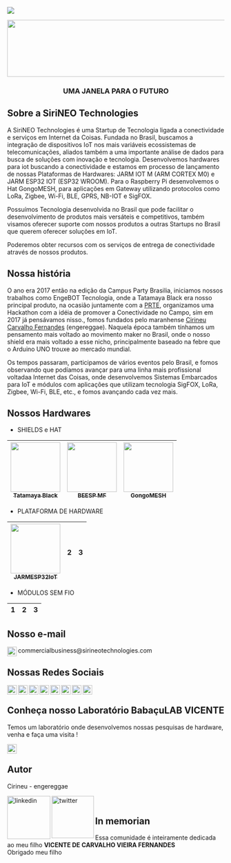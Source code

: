 ![](https://komarev.com/ghpvc/?username=sirineo-technologies&color=green)

<p align="center">
<img width="702" height="132" src="http://sirineotechnologies.com/wp-content/uploads/2022/03/LOGO-Simples-Colorida-Com-Contorno.png">
</p align="center">
<p align="center"><b><H3 align="center">UMA JANELA PARA O FUTURO</H3></b></p align="center">
  
## Sobre a SiriNEO Technologies

A SiriNEO Technologies é uma Startup de Tecnologia ligada a conectividade e serviços em Internet da  Coisas. Fundada no Brasil, buscamos a integração de dispositivos IoT nos mais variáveis ecossistemas de telecomunicações, aliados também a uma importante análise de dados para busca de soluções com inovação e tecnologia.
Desenvolvemos hardwares para iot buscando a conectividade e estamos em processo de lançamento de nossas Plataformas de Hardwares: JARM IOT M (ARM CORTEX M0) e JARM ESP32 IOT (ESP32 WROOM). Para o Raspberry Pi desenvolvemos o Hat GongoMESH, para aplicações em Gateway utilizando protocolos como LoRa, Zigbee, Wi-Fi, BLE, GPRS, NB-IOT e SigFOX.

Possuímos Tecnologia desenvolvida no Brasil que pode facilitar o desenvolvimento de produtos mais versáteis e competitivos, também visamos oferecer suporte com nossos produtos a outras Startups no Brasil que querem oferecer soluções em IoT.

Poderemos obter recursos com os serviços de entrega de conectividade através de nossos produtos.
<br>

## Nossa história

O ano era 2017 então na edição da Campus Party Brasilia, iniciamos nossos trabalhos como EngeBOT Tecnologia, onde a Tatamaya Black era nosso principal produto, na ocasião juntamente com a [PRTE](https://prte.com.br/), organizamos uma Hackathon com a idéia de promover a Conectividade no Campo, sim em 2017 já pensávamos nisso., fomos fundados pelo maranhense [Cirineu Carvalho Fernandes](https://www.linkedin.com/in/cirineu-carvalho-fernandes-20490a37/) (engereggae). Naquela época também tínhamos um pensamento mais voltado ao movimento maker no Brasil, onde o nosso shield era mais voltado a esse nicho, principalmente baseado na febre que o Arduino UNO trouxe ao mercado mundial.

Os tempos passaram, participamos de vários eventos pelo Brasil, e fomos observando que podíamos avançar para uma linha mais profissional voltadaa Internet das Coisas, onde desenvolvemos Sistemas Embarcados para IoT e módulos com aplicações que utilizam tecnologia SigFOX, LoRa, Zigbee, Wi-Fi, BLE, etc., e fomos avançando cada vez mais.

## Nossos Hardwares

* SHIELDS e HAT

|  [<img src="http://sirineotechnologies.com/wp-content/uploads/2021/05/tblack2021-iso.png" width=115 > <br> <sub> Tatamaya Black </sub>](https://github.com/sirineo-technologies/Tatamaya-Black)   |  [<img src="http://sirineotechnologies.com/wp-content/uploads/2021/05/beespmfd.png" width=115 > <br> <sub> BEESP MF </sub>](https://github.com/sirineo-technologies/Tatamaya-Black)  |   [<img src="http://sirineotechnologies.com/wp-content/uploads/2022/03/07-menor2-scaled.jpg" width=115> <br> <sub> GongoMESH </sub>](https://github.com/sirineo-technologies/Tatamaya-Black)    |
|     :---:    |     :---:      |     :---:     | 

* PLATAFORMA DE HARDWARE

|  [<img src="http://sirineotechnologies.com/wp-content/uploads/2021/05/JARM-ESP32-ISO.jpg" width=115 > <br> <sub> JARMESP32IoT </sub>](https://github.com/sirineo-technologies/Tatamaya-Black) | 2 | 3 |  
| :---: | :---: | :---: | 

* MÓDULOS SEM FIO

| 1 | 2 | 3 |  
| :---: | :---: | :---: |


## Nosso e-mail

<a target="_blank" href="mailto:sirineotechnologies.adm@gmail.com">
  <img align="left" alt="Gmail" width="22px" src="https://cdn.jsdelivr.net/npm/simple-icons@v3/icons/gmail.svg" />
</a> commercialbusiness@sirineotechnologies.com

## Nossas Redes Sociais


<a target="_blank" href="http://sirineotechnologies.com/">
  <img align="left" alt="LinkdeIN" width="22px" src="https://visualpharm.com/assets/378/Website-595b40b65ba036ed117d1098.svg" />
</a>
<a target="_blank" href="https://t.me/+JRUYf0m6IjE0ZGMx">
  <img align="left" alt="LinkdeIN" width="22px" src="https://cdn.jsdelivr.net/npm/simple-icons@v3/icons/telegram.svg" />
</a>
<a target="_blank" href="https://www.linkedin.com/company/sirineo-technologies">
  <img align="left" alt="LinkdeIN" width="22px" src="https://cdn.jsdelivr.net/npm/simple-icons@v3/icons/linkedin.svg" />
</a>
<a target="_blank" href="https://www.instagram.com/sirineotechnologies">
  <img align="left" alt="Instagram" width="22px" src="https://cdn.jsdelivr.net/npm/simple-icons@v3/icons/instagram.svg" />
</a>
<a target="_blank" href="https://web.facebook.com/Sirineotechnologies/">
  <img align="left" alt="Facebook" width="22px" src="https://cdn.jsdelivr.net/npm/simple-icons@v3/icons/facebook.svg" />
</a>
<a target="_blank" href="https://twitter.com/sirineotech">
  <img align="left" alt="LinkdeIN" width="22px" src="https://cdn.jsdelivr.net/npm/simple-icons@v3/icons/twitter.svg" />
</a>
<a target="_blank" href="https://www.youtube.com/channel/UCXL7DX-jfyiIgiR7kq9hfNw">
  <img align="left" alt="LinkdeIN" width="22px" src="https://cdn.jsdelivr.net/npm/simple-icons@v3/icons/youtube.svg" />
</a>
<a target="_blank" href="https://www.tiktok.com/@sirineotechnologies">
  <img align="left" alt="LinkdeIN" width="22px" src="https://cdn.jsdelivr.net/npm/simple-icons@v3/icons/tiktok.svg" />
</a>

<br>

## Conheça nosso Laboratório BabaçuLAB VICENTE

Temos um laboratório onde desenvolvemos nossas pesquisas de hardware, venha e faça uma visita !

<a target="_blank" href="https://www.instagram.com/babaculab.sirineo/reels/">
  <img align="left" alt="Instagram" width="22px" src="https://cdn.jsdelivr.net/npm/simple-icons@v3/icons/instagram.svg" />
</a>
<br>

## Autor

Cirineu - engereggae 

<a target="_blank" href="https://www.linkedin.com/in/cirineu-carvalho-fernandes-20490a37/">
  <img align="left" alt="linkedin" width="100px" src="https://img.shields.io/badge/LinkedIn-0077B5?style=for-the-badge&logo=linkedin&logoColor=white" />
</a> 
<a target="_blank" href="https://twitter.com/engereggae">
  <img align="left" alt="twitter" width="98px" src="https://img.shields.io/badge/Twitter-1DA1F2?style=for-the-badge&logo=twitter&logoColor=white" />
</a>

<br>

## In memorian

Essa comunidade é inteiramente dedicada ao meu filho <b>VICENTE DE CARVALHO VIEIRA FERNANDES</b><br>
                                                          Obrigado meu filho
